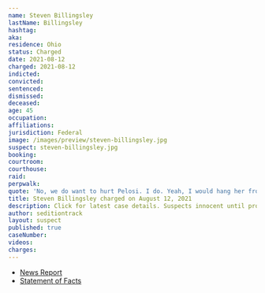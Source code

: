 ```yaml
---
name: Steven Billingsley
lastName: Billingsley
hashtag:
aka:
residence: Ohio
status: Charged
date: 2021-08-12
charged: 2021-08-12
indicted:
convicted:
sentenced:
dismissed:
deceased:
age: 45
occupation:
affiliations:
jurisdiction: Federal
image: /images/preview/steven-billingsley.jpg
suspect: steven-billingsley.jpg
booking:
courtroom:
courthouse:
raid:
perpwalk:
quote: 'No, we do want to hurt Pelosi. I do. Yeah, I would hang her from that big - you see that tree over there? We’d put a rope and hang her. We hang her and Schumer over there, they’ll all go, ‘Oh, shit.’'
title: Steven Billingsley charged on August 12, 2021
description: Click for latest case details. Suspects innocent until proven guilty.
author: seditiontrack
layout: suspect
published: true
caseNumber:
videos:
charges:
---
```

- [News Report](https://www.wtrf.com/jefferson-county/jefferson-county-man-charged-with-crimes-related-to-the-jan-6-capitol-riot/)
- [Statement of Facts](https://extremism.gwu.edu/sites/g/files/zaxdzs2191/f/Steven%20Billingsley%20Statement%20of%20Facts.pdf)
